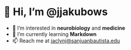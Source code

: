 # 👋 Hi, I’m @jjakubows
- 🧠 I’m interested in **neurobiology** and **medicine**
- 🤔 I’m currently learning **Markdown**
- 📫 Reach me at jaclynj@sanjuanbautista.edu
